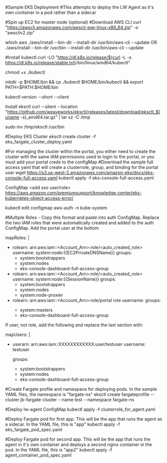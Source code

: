 #Sample EKS Deployment
#This attempts to deploy the LW Agent as it's own container in a pod rather than a sidecar

#Spin up EC2 for master node (optional)
#Download AWS CLI
curl "https://awscli.amazonaws.com/awscli-exe-linux-x86_64.zip" -o "awscliv2.zip"

which aws
./aws/install --bin-dir --install-dir /usr/bin/aws-cli --update
OR
./aws/install --bin-dir /usr/bin --install-dir /usr/bin/aws-cli --update

#Install kubectl
curl -LO "https://dl.k8s.io/release/$(curl -L -s https://dl.k8s.io/release/stable.txt)/bin/linux/amd64/kubectl"

chmod +x ./kubectl

mkdir -p $HOME/bin && cp ./kubectl $HOME/bin/kubectl && export PATH=$PATH:$HOME/bin

kubectl version --short --client

Install eksctl
curl --silent --location "https://github.com/weaveworks/eksctl/releases/latest/download/eksctl_$(uname -s)_amd64.tar.gz" | tar xz -C /tmp

sudo mv /tmp/eksctl /usr/bin


#Deploy EKS Cluster
eksctl create cluster -f eks_fargate_cluster_deploy.yaml

#For managing the cluster within the portal, you either need to create the cluster with the same IAM permissions used to login to the portal, or you must add your portal creds to the configMap
#Download the sample full access yaml that will create a clusterrole, group, and binding for the portal user
wget https://s3.us-west-2.amazonaws.com/amazon-eks/docs/eks-console-full-access.yaml
kubectl apply -f eks-console-full-access.yaml

ConfigMap <add sso user/role>
https://aws.amazon.com/premiumsupport/knowledge-center/eks-kubernetes-object-access-error/

kubectl edit configmap aws-auth -n kube-system


#Multiple Roles - Copy this format and paste into auth ConfigMap. Replace the two IAM roles that were automatically created and added to the auth ConfigMap. Add the portal user at the bottom

mapRoles: |
  - rolearn: arn:aws:iam::<Account_Arn>:role/<auto_created_role>
    username: system:node:{{EC2PrivateDNSName}}
    groups:
    - system:bootstrappers
    - system:nodes
    - eks-console-dashboard-full-access-group
  - rolearn: arn:aws:iam::<Account_Arn>:role/<auto_created_role>
    username: system:node:{{SessionName}}
    groups:
    - system:bootstrappers
    - system:nodes
    - system:node-proxier
  - rolearn: arn:aws:iam::<Account_Arn>:role/portal role
    username: <user>
    groups:
    - system:masters
    - eks-console-dashboard-full-access-group

If user, not role, add the following and replace the last section with:

mapUsers: |
  - userarn: arn:aws:iam::XXXXXXXXXXXX:user/testuser
    username: testuser
    
    groups:
    - system:bootstrappers
    - system:nodes
    - eks-console-dashboard-full-access-group

#Create Fargate profile and namespace for deploying pods. In the sample YAML files, the namespace is "fargate-ns"
eksctl create fargateprofile  --cluster jb-fargate-cluster  --name test  --namespace fargate-ns

#Deploy lw-agent ConfigMap
kubectl apply -f clusterrole_for_agent.yaml

#Deploy Fargate pod for first app. This will be the app that runs the agent as a sidecar. In the YAML file, this is "app"
kubectl apply -f eks_fargate_pod_spec.yaml

#Deploy Fargate pod for second app. This will be the app that runs the agent in it's own container and deploys a second nginx container in the pod. In the YAML file, this is "app2"
kubectl apply -f agent_container_pod_spec.yaml
